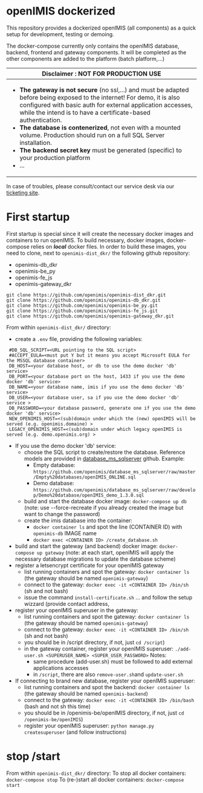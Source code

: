 # openIMIS dockerized

 This repository provides a dockerized openIMIS (all components) as a quick setup for development, testing or demoing.
 
 The docker-compose currently only contains the openIMIS database, backend, frontend and gateway components. It will be completed as the other components are added to the platform (batch platform,...)
 
| Disclaimer : NOT FOR PRODUCTION USE  |
| --- |
| <ul><li>**The gateway is not secure** (no ssl,...) and must be adapted before being exposed to the internet! For demo, it is also configured with basic auth for external application accesses, while the intend is to have a certificate-based authentication.</li><li>**The database is contenerized**, not even with a mounted volume. Production should run on a full SQL Server installation.</li><li>**The backend secret key** must be generated (specific) to your production platform</li><li>...</li></ul>|

In case of troubles, please consult/contact our service desk via our [ticketing site](https://openimis.atlassian.net/servicedesk/customer).

# First startup
First startup is special since it will create the necessary docker images and containers to run openIMIS.
To build necessary, docker images, docker-compose  relies on ***local*** docker files.
In order to build these images, you need to clone, next to `openimis-dist_dkr/` the following github repository:
* openimis-db_dkr
* openimis-be_py
* openimis-fe_js
* openimis-gateway_dkr

```
git clone https://github.com/openimis/openimis-dist_dkr.git
git clone https://github.com/openimis/openimis-db_dkr.git
git clone https://github.com/openimis/openimis-be_py.git
git clone https://github.com/openimis/openimis-fe_js.git
git clone https://github.com/openimis/openimis-gateway_dkr.git
```

From within `openimis-dist_dkr/` directory:
* create a `.env` file, providing the following variables:
```
 #DB_SQL_SCRIPT=<URL pointing to the SQL script>
 #ACCEPT_EULA=<must put Y but it means you accept Microsoft EULA for the MSSQL database container>
 DB_HOST=<your database host, or db to use the demo docker 'db' service>
 DB_PORT=<your database port on the host, 1433 if you use the demo docker 'db' service>
 DB_NAME=<your database name, imis if you use the demo docker 'db' service>
 DB_USER=<your database user, sa if you use the demo docker 'db' service >
 DB_PASSWORD=<your database password, generate one if you use the demo docker 'db' service>
 NEW_OPENIMIS_HOST=<(sub)domain under which the (new) openIMIS will be served (e.g. openimis.domaine) >
 LEGACY_OPENIMIS_HOST=<(sub)domain under which legacy openIMIS is served (e.g. demo.openimis.org) >
```

* If you use the demo docker 'db' service:
  * choose the SQL script to create/restore the database. Reference models are provided in [database_ms_sqlserver](https://github.com/openimis/database_ms_sqlserver) github. Example:
    * Empty database: `https://github.com/openimis/database_ms_sqlserver/raw/master/Empty%20databases/openIMIS_ONLINE.sql`
    * Demo database: `https://github.com/openimis/database_ms_sqlserver/raw/develop/Demo%20database/openIMIS_demo_1.3.0.sql`
  * build and start the database docker image:  `docker-compose up db`
  (note: use --force-recreate if you already created the image but want to change the password)
  * create the imis database into the container:
    * `docker container ls` and spot the line (CONTAINER ID) with `openimis-db` IMAGE name
    * `docker exec <CONTAINER ID> /create_database.sh`
* build and start the gateway (and backend) docker image: `docker-compose up gateway`
  (note: at each start, openIMIS will apply the necessary database migrations to update the database scheme)
* register a letsencrypt certificate for your openIMIS gateway
  * list running containers and spot the gateway: `docker container ls` (the gateway should be named `openimis-gateway`)
  * connect to the gateway: `docker exec -it <CONTAINER ID> /bin/sh` (sh and not bash)
  * issue the command `install-certificate.sh` ... and follow the setup wizzard (provide contact address,
* register your openIMIS superuser in the gateway:
  * list running containers and spot the gateway: `docker container ls` (the gateway should be named `openimis-gateway`)
  * connect to the gateway: `docker exec -it <CONTAINER ID> /bin/sh` (sh and not bash)
  * you should be in /script directory, if not, just `cd /script`)
  * in the gateway container, register your openIMIS superuser: `./add-user.sh <SUPERUSER_NAME> <SUPER_USER_PASSWORD>`
  Notes:
    * same procedure (add-user.sh) must be followed to add external applications accesses
    * in `/script`, there are also `remove-user.sh`and `update-user.sh`
* If connecting to brand new database, register your openIMIS superuser:
  * list running containers and spot the backend: `docker container ls` (the gateway should be named `openimis-backend`)
  * connect to the gateway: `docker exec -it <CONTAINER ID> /bin/bash` (bash and not sh this time)
  * you should be in /openimis-be/openIMIS directory, if not, just `cd /openimis-be/openIMIS`)
  * register your openIMIS superuser: `python manage.py createsuperuser` (and follow instructions)

# stop /start
From within `openimis-dist_dkr/` directory:
To stop all docker containers: `docker-compose stop`
To (re-)start all docker containers: `docker-compose start` 

